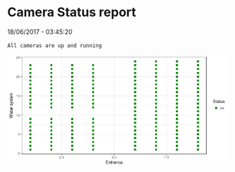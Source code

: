 Camera Status report
================
18/06/2017 - 03:45:20

    All cameras are up and running

![](camreport_files/figure-markdown_github/unnamed-chunk-2-1.png)
